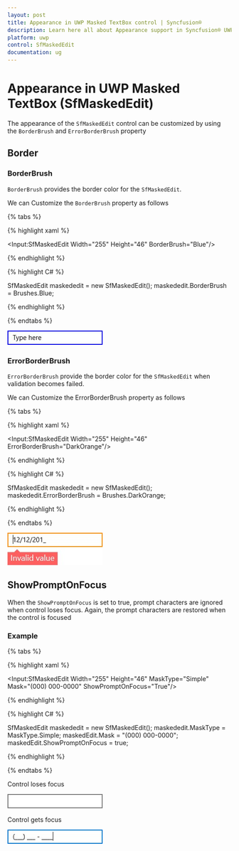 ```yaml
---
layout: post
title: Appearance in UWP Masked TextBox control | Syncfusion®
description: Learn here all about Appearance support in Syncfusion® UWP Masked TextBox (SfMaskedEdit) control and more.
platform: uwp
control: SfMaskedEdit
documentation: ug
---
```

# Appearance in UWP Masked TextBox (SfMaskedEdit)

The appearance of the `SfMaskedEdit` control can be customized by using the `BorderBrush` and `ErrorBorderBrush` property

## Border


### BorderBrush

`BorderBrush` provides the border color for the `SfMaskedEdit`.

We can Customize the `BorderBrush` property as follows

{% tabs %}

{% highlight xaml %}

<Input:SfMaskedEdit Width="255" Height="46" BorderBrush="Blue"/>

{% endhighlight %}

{% highlight C# %}

SfMaskedEdit maskededit = new SfMaskedEdit();
maskededit.BorderBrush = Brushes.Blue;

{% endhighlight %}

{% endtabs %}

![Appearence_Img1](Appearence_Images/Appearence_Img1.jpg)


### ErrorBorderBrush


`ErrorBorderBrush` provide the border color for the `SfMaskedEdit` when validation becomes failed.

We can Customize the ErrorBorderBrush property as follows

{% tabs %}

{% highlight xaml %}

<Input:SfMaskedEdit Width="255" Height="46" ErrorBorderBrush="DarkOrange"/>

{% endhighlight %}

{% highlight C# %}

SfMaskedEdit maskededit = new SfMaskedEdit();
maskededit.ErrorBorderBrush = Brushes.DarkOrange;

{% endhighlight %}

{% endtabs %}

![Appearence_Img2](Appearence_Images/Appearence_Img2.jpg)


## ShowPromptOnFocus


When the `ShowPromptOnFocus` is set to true, prompt characters are ignored when control loses focus. Again, the prompt characters are restored when the control is focused

### Example


{% tabs %}

{% highlight xaml %}

<Input:SfMaskedEdit Width="255" Height="46" MaskType="Simple" Mask="(000) 000-0000" ShowPromptOnFocus="True"/>

{% endhighlight %}

{% highlight C# %}

SfMaskedEdit maskededit = new SfMaskedEdit();
maskededit.MaskType = MaskType.Simple;
maskedEdit.Mask = "(000) 000-0000";
maskedEdit.ShowPromptOnFocus = true;

{% endhighlight %}

{% endtabs %}

Control loses focus

![Appearence_Img3](Appearence_Images/Appearence_Img3.jpg)

Control gets focus

![Appearence_Img4](Appearence_Images/Appearence_Img4.jpg)
